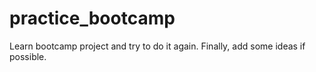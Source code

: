 # practice_bootcamp
Learn bootcamp project and try to do it again. Finally, add some ideas if possible. 

